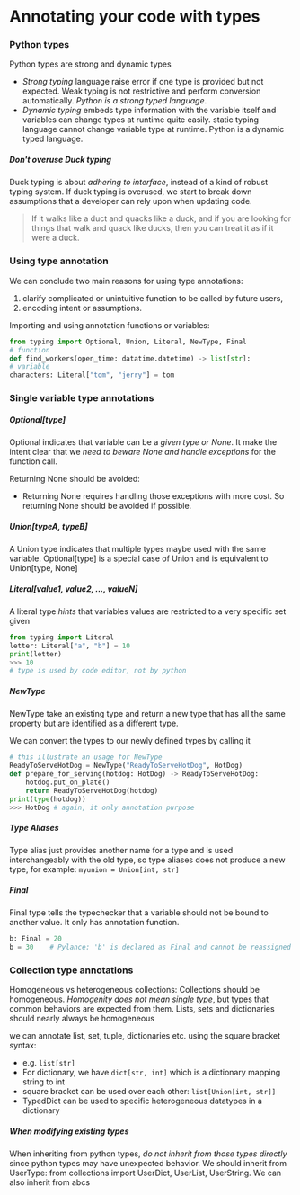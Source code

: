 
# Annotating your code with types
### Python types
Python types are strong and dynamic types
- *Strong typing* language raise error if one type is provided but not expected. Weak typing is not restrictive and perform conversion automatically. *Python is a strong typed language*.
- *Dynamic typing* embeds type information with the variable itself and variables can change types at runtime quite easily. static typing language cannot change variable type at runtime. Python is a dynamic typed language. 

##### Don't overuse Duck typing
Duck typing is about *adhering to interface*, instead of a kind of robust typing system. If duck typing is overused, we start to break down assumptions that a developer can rely upon when updating code. 

> If it walks like a duct and quacks like a duck, and if you are looking for things that walk and quack like ducks, then you can treat it as if it were a duck.
    
### Using type annotation
We can conclude two main reasons for using type annotations: 
1. clarify complicated or unintuitive function to be called by future users,
2.  encoding intent or assumptions.

Importing and using annotation functions or variables:
```python
from typing import Optional, Union, Literal, NewType, Final
# function
def find_workers(open_time: datatime.datetime) -> list[str]:
# variable
characters: Literal["tom", "jerry"] = tom
```

### Single variable type annotations
##### Optional[type]
Optional indicates that variable can be a *given type or None*. It make the intent clear that we *need to beware None and handle exceptions* for the function call.

Returning None should be avoided:
- Returning None requires handling those exceptions with more cost. So returning None should be avoided if possible.

##### Union[typeA, typeB]
A Union type indicates that multiple types maybe used with the same variable. Optional[type] is a special case of Union and is equivalent to Union[type, None]

##### Literal[value1, value2, ..., valueN]
A literal type *hints* that variables values are restricted to a very specific set given
```python
from typing import Literal
letter: Literal["a", "b"] = 10
print(letter) 
>>> 10           
# type is used by code editor, not by python
```
    
##### NewType
NewType take an existing type and return a new type that has all the same property but are identified as a different type.

We can convert the types to our newly defined types by calling it
```python
# this illustrate an usage for NewType
ReadyToServeHotDog = NewType("ReadyToServeHotDog", HotDog) 
def prepare_for_serving(hotdog: HotDog) -> ReadyToServeHotDog:
    hotdog.put_on_plate()
    return ReadyToServeHotDog(hotdog)   
print(type(hotdog))
>>> HotDog # again, it only annotation purpose
```
    
##### Type Aliases
Type alias just provides another name for a type and is used interchangeably with the old type, so type aliases does not produce a new type, for example: `myunion = Union[int, str]`

##### Final
Final type tells the typechecker that a variable should not be bound to another value. It only has annotation function.
```python
b: Final = 20
b = 30    # Pylance: 'b' is declared as Final and cannot be reassigned
```    

### Collection type annotations
Homogeneous vs heterogeneous collections: Collections should be homogeneous. *Homogenity does not mean single type*, but types that common behaviors are expected from them. Lists, sets and dictionaries should nearly always be homogeneous

we can annotate list, set, tuple, dictionaries etc. using the square bracket syntax:
- e.g. `list[str]`
- For dictionary, we have `dict[str, int]` which is a dictionary mapping string to int
- square bracket can be used over each other: `list[Union[int, str]]`
- TypedDict can be used to specific heterogeneous datatypes in a dictionary

##### When modifying existing types
When inheriting from python types, *do not inherit from those types directly* since python types may have unexpected behavior. We should inherit from UserType: from collections import UserDict, UserList, UserString. We can also inherit from abcs
